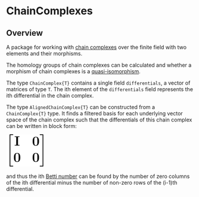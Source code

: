 # ChainComplexes

## Overview
A package for working with [chain complexes](https://en.wikipedia.org/wiki/Chain_complex) over the finite field with two elements and their morphisms.

The homology groups of chain complexes can be calculated and whether a morphism of chain complexes is a [quasi-isomorphism](https://en.wikipedia.org/wiki/Quasi-isomorphism).

The type `ChainComplex{T}` contains a single field `differentials`, a vector of matrices of type `T`.
The ith element of the `differentials` field represents the ith differential in the chain complex.

The type `AlignedChainComplex{T}` can be constructed from a `ChainComplex{T}` type.
It finds a filtered basis for each underlying vector space of the chain complex such that
the differentials of this chain complex can be written in block form:

![](./images/blockform.svg)

and thus the ith [Betti number](https://ncatlab.org/nlab/show/Betti+number) can be found
by the number of zero columns of the ith differential minus the number of non-zero rows of the (i-1)th
differential. 


